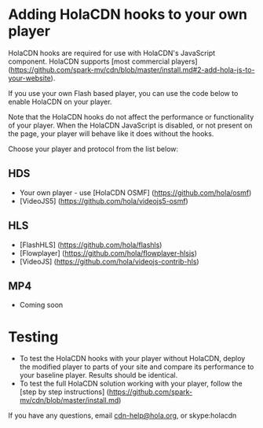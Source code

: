 # Adding HolaCDN hooks to your own player

HolaCDN hooks are required for use with HolaCDN's JavaScript component. HolaCDN supports [most commercial players] (https://github.com/spark-mv/cdn/blob/master/install.md#2-add-hola-js-to-your-website).

If you use your own Flash based player, you can use the code below to enable HolaCDN on your player. 

Note that the HolaCDN hooks do not affect the performance or functionality of your player. When the HolaCDN JavaScript is disabled, or not present on the page, your player will behave like it does without the hooks.

Choose your player and protocol from the list below: 

## HDS

* Your own player - use [HolaCDN OSMF] (https://github.com/hola/osmf)
* [VideoJS5] (https://github.com/hola/videojs5-osmf)

## HLS
* [FlashHLS] (https://github.com/hola/flashls)
* [Flowplayer] (https://github.com/hola/flowplayer-hlsjs)
* [VideoJS] (https://github.com/hola/videojs-contrib-hls)

## MP4
* Coming soon

# Testing

* To test the HolaCDN hooks with your player without HolaCDN, deploy the modified player to parts of your site and compare its performance to your baseline player. Results should be identical.
* To test the full HolaCDN solution working with your player, follow the [step by step instructions] (https://github.com/spark-mv/cdn/blob/master/install.md)

If you have any questions, email cdn-help@hola.org, or skype:holacdn

